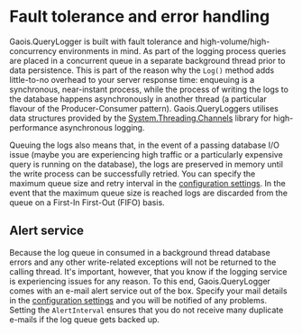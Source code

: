 # Fault tolerance and error handling

Gaois.QueryLogger is built with fault tolerance and high-volume/high-concurrency environments in mind. As part of the logging process queries are placed in a concurrent queue in a separate background thread prior to data persistence. This is part of the reason why the `Log()` method adds little-to-no overhead to your server response time: enqueuing is a synchronous, near-instant process, while the process of writing the logs to the database happens asynchronously in another thread (a particular flavour of the Producer-Consumer pattern). Gaois.QueryLoggers utilises data structures provided by the [System.Threading.Channels](https://docs.microsoft.com/en-us/dotnet/api/system.threading.channels) library for high-performance asynchronous logging.

Queuing the logs also means that, in the event of a passing database I/O issue (maybe you are experiencing high traffic or a particularly expensive query is running on the database), the logs are preserved in memory until the write process can be successfully retried. You can specify the maximum queue size and retry interval in the [configuration settings](./CONFIGURATION.md). In the event that the maximum queue size is reached logs are discarded from the queue on a First-In First-Out (FIFO) basis.

## Alert service

Because the log queue in consumed in a background thread database errors and any other write-related exceptions will not be returned to the calling thread. It's important, however, that you know if the logging service is experiencing issues for any reason. To this end, Gaois.QueryLogger comes with an e-mail alert service out of the box. Specify your mail details in the [configuration settings](./CONFIGURATION.md) and you will be notified of any problems. Setting the `AlertInterval` ensures that you do not receive many duplicate e-mails if the log queue gets backed up.